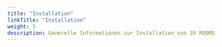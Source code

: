 ```yaml
---
title: "Installation"
linkTitle: "Installation"
weight: 5
description: Generelle Informationen zur Installation von 3V ROOMS
---
```

